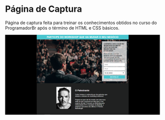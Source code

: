 # Página de Captura

Página de captura feita para treinar os conhecimentos obtidos no curso do ProgramadorBr após o término de HTML e CSS básicos.

![Image](./readme_image.png)